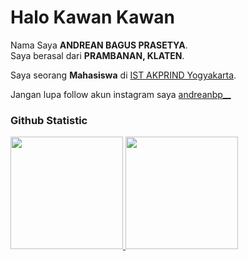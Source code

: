 # Halo Kawan Kawan 
 
Nama Saya **ANDREAN BAGUS PRASETYA**.<br>
Saya berasal dari **PRAMBANAN, KLATEN**.<br>

Saya seorang **Mahasiswa** di [IST AKPRIND Yogyakarta](https://www.akprind.ac.id/).<br>
 
Jangan lupa follow akun instagram saya [andreanbp__](https://www.instagram.com/andreanbp__/)
 
### Github Statistic
<p align="left">
<a href="https://github.com/andreanbagusprasetya">
  <img height="180em" src="https://github-readme-stats-eight-theta.vercel.app/api?username=andreanbagusprasetya&show_icons=true&theme=algolia&include_all_commits=true&count_private=true"/>
  <img height="180em" src="https://github-readme-stats-eight-theta.vercel.app/api/top-langs/?username=andreanbagusprasetya&layout=compact&langs_count=8&theme=algolia"/>
</a>
</p>
